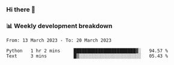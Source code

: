 ### Hi there 👋

### 📊 Weekly development breakdown
<!--START_SECTION:waka-->

```text
From: 13 March 2023 - To: 20 March 2023

Python   1 hr 2 mins     ███████████████████████▓░   94.57 %
Text     3 mins          █▒░░░░░░░░░░░░░░░░░░░░░░░   05.43 %
```

<!--END_SECTION:waka-->
